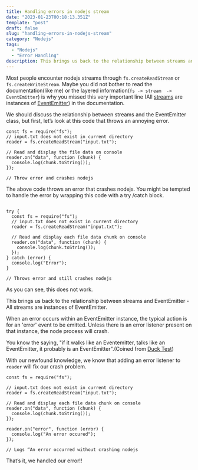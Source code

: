 ```yaml
---
title: Handling errors in nodejs stream
date: "2023-01-23T00:18:13.351Z"
template: "post"
draft: false
slug: "handling-errors-in-nodejs-stream"
category: "Nodejs"
tags:
  - "Nodejs"
  - "Error Handling"
description: This brings us back to the relationship between streams and EventEmitter - All streams are instances of EventEmitter.
---
```



Most people encounter nodejs streams through `fs.createReadStream` or `fs.createWriteStream`. Maybe you did not bother to read the documentation(like me) or the layered information(`fs -> stream  -> EventEmitter`) is why you missed this very important line (All [streams](https://nodejs.org/api/stream.html) are instances of [EventEmitter](https://nodejs.org/api/events.html#class-eventemitter)) in the documentation.

We should discuss the relationship between streams and the EventEmitter class, but first, let’s look at this code that throws an annoying error.

```
const fs = require("fs");
// input.txt does not exist in current directory
reader = fs.createReadStream("input.txt");

// Read and display the file data on console
reader.on("data", function (chunk) {
  console.log(chunk.toString());
});

// Throw error and crashes nodejs

```
The above code throws an error that crashes nodejs. You might be tempted to handle the error by wrapping this code with a try /catch block.

```

try {
  const fs = require("fs");
  // input.txt does not exist in current directory
  reader = fs.createReadStream("input.txt");

  // Read and display each file data chunk on console
  reader.on("data", function (chunk) {
    console.log(chunk.toString());
  });
} catch (error) {
  console.log("Error");
}

// Throws error and still crashes nodejs
```
As you can see, this does not work. 

This brings us back to the relationship between streams and EventEmitter - All streams are instances of EventEmitter. 

When an error occurs within an EventEmitter instance, the typical action is for an 'error' event to be emitted. Unless there is an error listener present on that instance, the node process will crash.

You know the saying, "if it walks like an Eventemitter, talks like an EventEmitter, it probably is an EventEmitter".(Coined from [Duck Test](https://en.wikipedia.org/wiki/Duck_test)) 

With our newfound knowledge, we know that adding an error listener to `reader` will fix our crash problem.

```
const fs = require("fs");

// input.txt does not exist in current directory
reader = fs.createReadStream("input.txt");

// Read and display each file data chunk on console
reader.on("data", function (chunk) {
  console.log(chunk.toString());
});

reader.on("error", function (error) {
  console.log("An error occured");
});

// Logs “An error occurred without crashing nodejs
```

That’s it, we handled our error!!

